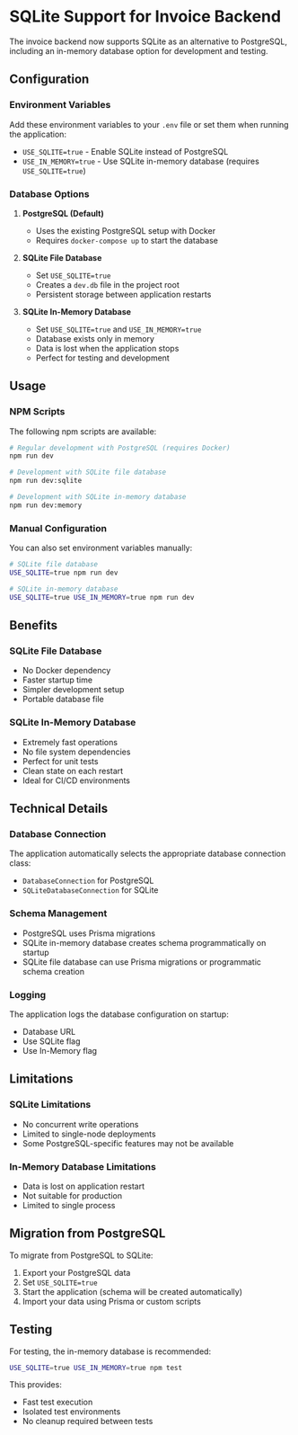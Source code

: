 # SQLite Support for Invoice Backend

The invoice backend now supports SQLite as an alternative to PostgreSQL, including an in-memory database option for development and testing.

## Configuration

### Environment Variables

Add these environment variables to your `.env` file or set them when running the application:

- `USE_SQLITE=true` - Enable SQLite instead of PostgreSQL
- `USE_IN_MEMORY=true` - Use SQLite in-memory database (requires `USE_SQLITE=true`)

### Database Options

1. **PostgreSQL (Default)**
   - Uses the existing PostgreSQL setup with Docker
   - Requires `docker-compose up` to start the database

2. **SQLite File Database**
   - Set `USE_SQLITE=true`
   - Creates a `dev.db` file in the project root
   - Persistent storage between application restarts

3. **SQLite In-Memory Database**
   - Set `USE_SQLITE=true` and `USE_IN_MEMORY=true`
   - Database exists only in memory
   - Data is lost when the application stops
   - Perfect for testing and development

## Usage

### NPM Scripts

The following npm scripts are available:

```bash
# Regular development with PostgreSQL (requires Docker)
npm run dev

# Development with SQLite file database
npm run dev:sqlite

# Development with SQLite in-memory database
npm run dev:memory
```

### Manual Configuration

You can also set environment variables manually:

```bash
# SQLite file database
USE_SQLITE=true npm run dev

# SQLite in-memory database
USE_SQLITE=true USE_IN_MEMORY=true npm run dev
```

## Benefits

### SQLite File Database
- No Docker dependency
- Faster startup time
- Simpler development setup
- Portable database file

### SQLite In-Memory Database
- Extremely fast operations
- No file system dependencies
- Perfect for unit tests
- Clean state on each restart
- Ideal for CI/CD environments

## Technical Details

### Database Connection

The application automatically selects the appropriate database connection class:
- `DatabaseConnection` for PostgreSQL
- `SQLiteDatabaseConnection` for SQLite

### Schema Management

- PostgreSQL uses Prisma migrations
- SQLite in-memory database creates schema programmatically on startup
- SQLite file database can use Prisma migrations or programmatic schema creation

### Logging

The application logs the database configuration on startup:
- Database URL
- Use SQLite flag
- Use In-Memory flag

## Limitations

### SQLite Limitations
- No concurrent write operations
- Limited to single-node deployments
- Some PostgreSQL-specific features may not be available

### In-Memory Database Limitations
- Data is lost on application restart
- Not suitable for production
- Limited to single process

## Migration from PostgreSQL

To migrate from PostgreSQL to SQLite:

1. Export your PostgreSQL data
2. Set `USE_SQLITE=true`
3. Start the application (schema will be created automatically)
4. Import your data using Prisma or custom scripts

## Testing

For testing, the in-memory database is recommended:

```bash
USE_SQLITE=true USE_IN_MEMORY=true npm test
```

This provides:
- Fast test execution
- Isolated test environments
- No cleanup required between tests
